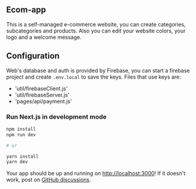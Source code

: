 ## Ecom-app

This is a self-managed e-commerce website, you can create categories, subcategories and products. Also you can edit your website colors, your logo and a welcome message.

## Configuration

Web's database and auth is provided by Firebase, you can start a firebase project and create `.env.local` to save the keys. Files that use keys are:

* 'util/firebaseClient.js'
* 'util/firebaseServer.js'
* 'pages/api/payment.js'

### Run Next.js in development mode

```bash
npm install
npm run dev

# or

yarn install
yarn dev
```

Your app should be up and running on [http://localhost:3000](http://localhost:3000)! If it doesn't work, post on [GitHub discussions](https://github.com/vercel/next.js/discussions).
